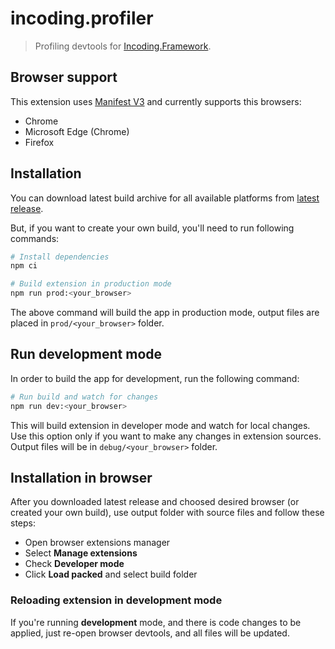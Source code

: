 # incoding.profiler

> Profiling devtools for [Incoding.Framework](https://github.com/Incoding-Software/Incoding-Framework).


## Browser support
This extension uses [Manifest V3](https://developer.chrome.com/docs/extensions/mv3/intro/) and currently supports this browsers:

- Chrome
- Microsoft Edge (Chrome)
- Firefox 

## Installation

You can download latest build archive for all available platforms from [latest release](https://github.com/nice-nickname/incoding.profiler/releases/latest).

But, if you want to create your own build, you'll need to run following commands:

```bash
# Install dependencies
npm ci

# Build extension in production mode
npm run prod:<your_browser>
```

The above command will build the app in production mode, output files are placed in `prod/<your_browser>` folder.

## Run development mode

In order to build the app for development, run the following command:

```bash
# Run build and watch for changes
npm run dev:<your_browser>
```

This will build extension in developer mode and watch for local changes. Use this option only if you want to make any changes in extension sources. Output files will be in `debug/<your_browser>` folder.

## Installation in browser

After you downloaded latest release and choosed desired browser (or created your own build), use output folder with source files and follow these steps:
- Open browser extensions manager
- Select **Manage extensions**
- Check **Developer mode**
- Click **Load packed** and select build folder

### Reloading extension in development mode

If you're running **development** mode, and there is code changes to be applied, just re-open browser devtools, and all files will be updated.
